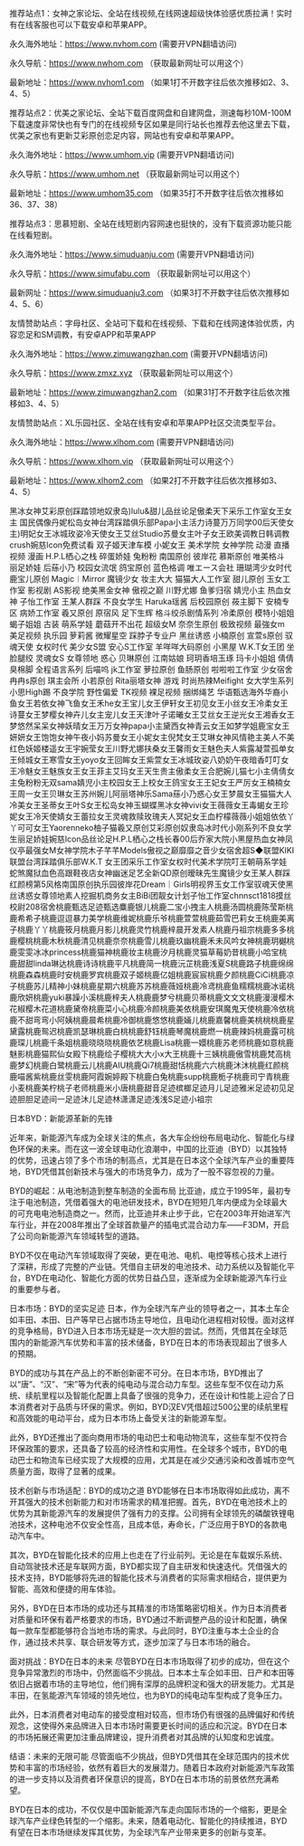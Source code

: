推荐站点1：女神之家论坛、全站在线视频,在线网速超级快体验感优质拉满！实时有在线客服也可以下载安卓和苹果APP。

永久海外地址：https://www.nvhom.com (需要开VPN翻墙访问)

永久导航：https://www.nwhom.com （获取最新网址可以用这个）

最新地址：https://www.nvhom1.com （如果1打不开数字往后依次推移如2、3、4、5）

推荐站点2：优美之家论坛、全站下载百度网盘和自建网盘，测速每秒10M-100M下载速度非常快也有专门的在线视频专区如果是同行站长也推荐去他这里去下载，优美之家也有更新艾彩原创恋足内容，网站也有安卓和苹果APP。

永久海外地址：https://www.umhom.vip (需要开VPN翻墙访问)

永久导航：https://www.umhom.net （获取最新网址可以用这个）

最新地址：https://www.umhom35.com （如果35打不开数字往后依次推移如36、37、38）

推荐站点3：思慕短剧、全站在线短剧内容网速也挺快的，没有下载资源功能只能在线看短剧。

永久海外地址：https://www.simuduanju.com (需要开VPN翻墙访问)

永久导航：https://www.simufabu.com （获取最新网址可以用这个）

最新网址：https://www.simuduanju3.com （如果3打不开数字往后依次推移如4、5、6）

友情赞助站点：字母社区、全站可下载和在线视频、下载和在线网速体验优质，内容恋足和SM调教，有安卓APP和苹果APP

永久海外地址：https://www.zimuwangzhan.com (需要开VPN翻墙访问)

永久导航：https://www.zmxz.xyz （获取最新网址可以用这个）

最新地址：https://www.zimuwangzhan2.com （如果31打不开数字往后依次推移如3、4、5）

友情赞助站点：XL乐园社区、全站在线有安卓和苹果APP社区交流类型平台。

永久海外地址：https://www.xlhom.com (需要开VPN翻墙访问)

永久导航：https://www.xlhom.vip （获取最新网址可以用这个）

最新地址：https://www.xlhom2.com （如果2打不开数字往后依次推移如3、4、5）

黑冰女神艾彩原创踩踏领地奴隶岛)lulu&甜儿品丝论足傲柔天下采乐工作室女王女主 国民偶像丹妮松岛女神台湾踩踏俱乐部Papa小主活力诗蔓万万同学00后天使女主)明妃女王冰城玫姿冷天使女王艾丝Studio苏曼女主叶子女王欧美调教日韩调教crush婉慈Icon免费试看 双子姬天津车模 小妮女王 美术学院 女神学院 动漫 直播视频 漫画 H.P.L栖心之栈 碎蛋娇娃 兔粉粉 南国原创 彼岸花 慕斯原创 唯美格斗 丽足娇娃 后蕬小乃 校园女流氓 鸽宝原创 蓝色格调 唯エース会社 珊瑚湾少女时代 鹿宝儿原创 Magic︱Mirror 魔镜少女 妆主大大 猫猫大人工作室 甜儿原创 玉女工作室 影视剧 AS影视 绝美黑金女神 傲视之巅 川野尤娜 鱼爹归宿 婧児小主 热血女神 子怡工作室 王某人群踩 不良女学生 Haruka瑶酱 后校园原创 莜主脚下 安楠专区 病娇工作室 羲又原创 原宿风 足下生辉 格斗绞杀剧情系列 冷柔原创 模特小姐姐 蝎子姐姐 古装 萌系学娃 蘑菇开不出花 超级女M 奈奈生原创 极致视频 最強女m 美足视频 执乐园 萝莉酱 微耀星空 踩脖子专业户 黑丝诱惑 小楠原创 宣萱s原创 驭魂天使 女权时代 美少女S盟 安心S工作室 羊咩咩大码原创 小黑屋 W.K.T女王团 坐脸腿绞 灵魂女S 女尊领地 惑心 贝琳原创 江南姑娘 珂玥香培玉琢 玛卡小姐姐 倩倩臭棉脚 全程语言系列 后喵呜 jk工作室 萝拉原创 鱼肠原创 啦啦啦工作室 少女宿舍 冉冉s原创 琪主会所 小若原创 Rita丽塔女神 游戏 时尚热辣Meifight 女大学生系列 小思High踢 不良学院 野性偏爱 TK视频 裸足视频 捆绑绳艺 华语甄选海外华裔小鱼女王若依女神飞鱼女王禾he女王宝儿女王伊轩女王初见女王小丝女王冷柔女王诗蔓女王梦樱女神卉儿女主宠儿女王天津叶子诺曦女王艾丝女王逆光女王湘香女王梦悠然呆呆女神妖晴女王万万女神papa小主黛西女神青云女王如梦学姐鹿宝女王妍妍女王饱饱女神午夜小妈苏曼女王小妮女主倪梵女王艾琳女神风情艳主美人不美红色妖姬楼遥女王宇婉莹女王川野尤娜扶桑女王馨雨女王魅色夫人紫露凝萱孤单女王倾城女王寒雪女王yoyo女王回眸女王紫萱女王冰城玫姿八奶奶午夜暗香叮叮女王冷魅女王魅族女王女王菲主艾玛女王天生贵主傲柔女王合肥婉儿猫七小主倩倩女主兔粉粉无双sama婧児小主校园女王上校女王鸽宝女王王妃女王严厉女王楠楠女王周一女王贝琳女王苏州婉儿阿丽塔神乐Sama蕬小乃惑心女王梦晨女王猫猫大人冷美女王圣蒂女王叶S女王松岛女神玉蝴蝶黑冰女神vivi女王薇薇女王毒蝎女王珍妮女王冷天使婧女王蕾拉女王灵魂救赎玫瑰夫人冥妃女王血柠檬薇薇小姐姐依依丫丫可可女王Yaorenneko柚子猫羲又原创艾彩原创奴隶岛冰时代小刚系列不良女学生丽足娇娃婉慈Icon品丝论足H.P.L栖心之栈长春00后乔家大院小黑屋热血女神凤仪亭最强女M女神学院木子芊芊Models傲视之巅靡靡之音少女宿舍超S◆联盟KIKI联盟台湾踩踏俱乐部W.K.T 女王团采乐工作室女权时代美术学院叮王朝萌系学娃蛇煞魔狱血色高跟鞋夜店女神幽迷足艺全新QD原创暧昧先生魔镜少女王某人群踩红颜榜第5风格南国原创执乐园彼岸花Dream｜Girls明视界玉女工作室驭魂天使黑丝诱惑女尊领地素人挖掘机商务女主BiBi团靓女计划子怡工作室chnnsct1818摸丝校尉208宿舍桃鹿甄选足迹甄选麋鹿银儿桃鹿二宝小拽主人桃鹿汤圆桃鹿陈莹斯桃鹿希希子桃鹿逗逗暴力美学桃鹿维妮桃鹿乐爷桃鹿萱萱桃鹿茹雪巴莉女王桃鹿美离子桃鹿丫丫桃鹿筱月桃鹿月影儿桃鹿灵竹桃鹿梓晨开发素人桃鹿丹祖宗桃鹿多多桃鹿樱桃桃鹿木秋桃鹿清见桃鹿奈奈桃鹿雪儿桃鹿玖幽桃鹿禾未风吟女神桃鹿玥樾桃鹿雯雯冰冰princess桃鹿猫神桃鹿妆主桃鹿汐月桃鹿灵猫草莓奶昔桃鹿小哈宝桃鹿甜甜linda琳达桃鹿诗诗桃鹿平凡桃鹿简一桃鹿沅芷桃鹿浅夏S桃鹿路子桃鹿绵绵桃鹿森森桃鹿时安桃鹿罗宾桃鹿双子姬桃鹿亿姐桃鹿宸宸桃鹿夕颜桃鹿CiCi桃鹿凉子桃鹿苏儿精神小妹桃鹿星期六桃鹿苏苏桃鹿薇娅桃鹿冷鸢桃鹿鱼糯糯桃鹿冰诺桃鹿欣妍桃鹿yuki暴躁小溪桃鹿梓夫人桃鹿鹿梦兮桃鹿贝蒂桃鹿文文文桃鹿漫漫樱木花椒樱木花道桃鹿黛帝桃鹿菜小心桃鹿冷颜桃鹿美依桃鹿安琪魔鬼天使桃鹿冷依桃鹿不甜弯弯小阿姨桃鹿晨希桃鹿冷御桃鹿悠悠桃鹿婳儿桃鹿嘉馨桃鹿美桃桃桃鹿星黛露桃鹿鸳迟桃鹿凯瑟琳桃鹿白桃桃鹿舒钰桃鹿琴魔桃鹿燃一桃鹿辣妈桃鹿露可桃鹿琛儿桃鹿千条姐桃鹿晓晓晓桃鹿依艺桃鹿Lisa桃鹿一嬛桃鹿苏老师桃鹿如意桃鹿魅影桃鹿猫熙仙女殿下桃鹿绘子樱桃大大小x大王桃鹿十三姨桃鹿傲雪桃鹿梵高桃鹿梦幻桃鹿白鹭桃鹿云儿桃鹿AIU桃鹿Qi7桃鹿甜恬桃鹿六六桃鹿沐沐桃鹿红颜桃鹿喵酱紫桃鹿丝雯桃鹿阿霞婉婷殿下桃鹿白兔桃鹿supp桃鹿栀子桃鹿司宁青桃鹿小麦桃鹿美柠桃子老师桃鹿米小唐桃鹿甜音足迹槟榔足迹月儿足迹雅米足迹初见足迹胆胆足迹间一足迹沐儿足迹林潇潇足迹浅浅S足迹小祖宗



日本BYD：新能源革新的先锋

近年来，新能源汽车成为全球关注的焦点，各大车企纷纷布局电动化、智能化与绿色环保的未来。而在这一波全球电动化浪潮中，中国的比亚迪（BYD）以其独特的优势，迅速占领了多个市场的制高点，尤其是在日本这个全球汽车产业的重要阵地，BYD凭借其创新技术与强大的市场竞争力，成为了一股不容忽视的力量。

BYD的崛起：从电池制造到整车制造的全面布局
比亚迪，成立于1995年，最初专注于电池制造，凭借着强大的电池研发技术，BYD在短短几年内便成为全球最大的可充电电池制造商之一。然而，比亚迪并未止步于此，它在2003年开始进军汽车行业，并在2008年推出了全球首款量产的插电式混合动力车——F3DM，开启了公司向新能源汽车领域转型的道路。

BYD不仅在电动汽车领域取得了突破，更在电池、电机、电控等核心技术上进行了深耕，形成了完整的产业链。凭借自主研发的电池技术、动力系统以及智能化平台，BYD在电动化、智能化方面的优势日益凸显，逐渐成为全球新能源汽车行业的重要参与者。

日本市场：BYD的坚实足迹
日本，作为全球汽车产业的领导者之一，其本土车企如丰田、本田、日产等早已占据市场主导地位，且电动化进程相对较慢。面对这样的竞争格局，BYD进入日本市场无疑是一次大胆的尝试。然而，凭借其在全球范围内的新能源汽车优势和丰富的技术储备，BYD在日本的市场表现超出了很多人的预期。

BYD的成功与其在产品上的不断创新密不可分。在日本市场，BYD推出了以“唐”、“汉”、“宋”等为代表的纯电动与混合动力车型。这些车型不仅在动力系统、续航里程以及智能化配置上具备了很强的竞争力，还在设计和性能上迎合了日本消费者对于品质与环保的需求。例如，BYD汉EV凭借超过500公里的续航里程和高效能的电动平台，成为日本市场上备受关注的新能源车型。

此外，BYD还推出了面向商用市场的电动巴士和电动物流车，这些车型不仅符合环保政策的要求，还具备了较高的经济性和实用性。在全球多个城市，BYD的电动巴士和物流车已经实现了大规模的应用，尤其是在减少交通污染和改善城市空气质量方面，取得了显著的成果。

技术创新与市场适配：BYD的成功之道
BYD能够在日本市场取得如此成功，离不开其强大的技术创新能力和对市场需求的精准把握。首先，BYD在电池技术上的优势为其新能源汽车的发展提供了强有力的支撑。公司拥有全球领先的磷酸铁锂电池技术，这种电池不仅安全性高，且成本低，寿命长，广泛应用于BYD的各款电动汽车中。

其次，BYD在智能化技术的应用上也走在了行业前列。无论是在车载娱乐系统、自动驾驶技术还是车联网方面，BYD都实现了自主研发和快速迭代。凭借强大的技术支持，BYD能够将先进的智能化技术与消费者的实际需求相结合，提供更为智能、高效和便捷的用车体验。

另外，BYD在日本市场的成功还与其精准的市场策略密切相关。作为日本消费者对质量和环保有着严格要求的市场，BYD通过不断调整产品的设计和配置，确保每一款车型都能够符合当地市场的需求。与此同时，BYD注重与本土企业的合作，通过技术共享、联合研发等方式，逐步加深了与日本市场的融合。

面对挑战：BYD在日本的未来
尽管BYD在日本市场取得了初步的成功，但在这个竞争异常激烈的市场中，仍然面临不少挑战。日本本土车企如丰田、日产和本田等依旧占据着市场的主导地位，他们拥有深厚的品牌积淀和强大的研发能力。尤其是丰田，在氢能源汽车领域的领先地位，也为BYD的纯电动车型构成了竞争压力。

此外，日本消费者对电动车的接受度相对较高，但市场仍有很强的品牌偏好和传统观念，这使得外来品牌进入日本市场时需要更长时间的适应和沉淀。BYD在日本的市场拓展还需更加注重品牌建设，提升消费者对其品牌的认知度和忠诚度。

结语：未来的无限可能
尽管面临不少挑战，但BYD凭借其在全球范围内的技术优势和丰富的市场经验，依然有着巨大的发展潜力。随着日本政府对新能源汽车政策的进一步支持以及消费者环保意识的提高，BYD在日本市场的前景依然充满希望。

BYD在日本的成功，不仅仅是中国新能源汽车走向国际市场的一个缩影，更是全球汽车产业绿色转型的一个缩影。未来，随着电动化、智能化的持续推进，BYD有望在日本市场继续发挥其优势，为全球汽车产业带来更多的创新与变革。

